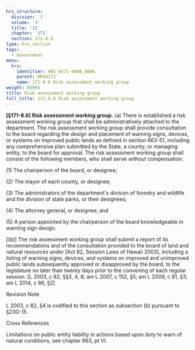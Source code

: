 ```yaml
---
hrs_structure:
  division: '1'
  volume: '3'
  title: '12'
  chapter: '171'
  section: 171-8.6
type: hrs_section
tags:
  - Government
menu:
  hrs:
    identifier: HRS_0171-0008_0006
    parent: HRS0171
    name: 171-8.6 Risk assessment working group
weight: 66065
title: Risk assessment working group
full_title: 171-8.6 Risk assessment working group
---
```

**[§171-8.6] Risk assessment working group.** (a) There is established a risk assessment working group that shall be administratively attached to the department. The risk assessment working group shall provide consultation to the board regarding the design and placement of warning signs, devices, or systems on improved public lands as defined in section 663-51, including any comprehensive plan submitted by the State, a county, or managing entity, to the board for approval. The risk assessment working group shall consist of the following members, who shall serve without compensation:

(1) The chairperson of the board, or designee;

(2) The mayor of each county, or designee;

(3) The administrators of the department's division of forestry and wildlife and the division of state parks, or their designees;

(4) The attorney general, or designee; and

(5) A person appointed by the chairperson of the board knowledgeable in warning sign design.

[(b)] The risk assessment working group shall submit a report of its recommendations and of the consultation provided to the board of land and natural resources under [Act 82, Session Laws of Hawaii 2003], including a listing of warning signs, devices, and systems on improved and unimproved public lands subsequently approved or disapproved by the board, to the legislature no later than twenty days prior to the convening of each regular session. [L 2003, c 82, §§3, 4, 8; am L 2007, c 152, §5; am L 2009, c 81, §3; am L 2014, c 86, §2]

Revision Note

L 2003, c 82, §4 is codified to this section as subsection (b) pursuant to §23G-15.

Cross References

Limitations on public entity liability in actions based upon duty to warn of natural conditions, see chapter 663, pt VI.